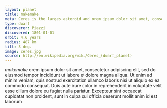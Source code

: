 ```yaml
---
layout: planet
title: makemake
meta: Ceres is the larges asteroid and orem ipsum dolor sit amet, consectetur adipiscing elit, sed do eiusmod tempor incididunt ut labore et
type: dwarf
discoverer: Piazzi
discovered: 1801-01-01
orbit: 4.6 years
radius: 487 km
tilt: 3 deg.
image: ceres.jpg
source: http://en.wikipedia.org/wiki/Ceres_(dwarf_planet)
---
```


*makemake* orem ipsum dolor sit amet, consectetur adipiscing elit, sed do eiusmod tempor incididunt ut labore et dolore magna aliqua. Ut enim ad minim veniam, 
quis nostrud exercitation ullamco laboris nisi ut aliquip ex ea commodo consequat. Duis aute irure dolor in reprehenderit in voluptate velit esse 
cillum dolore eu fugiat nulla pariatur. Excepteur sint occaecat cupidatat non proident, sunt in culpa qui officia deserunt mollit anim id est laborum